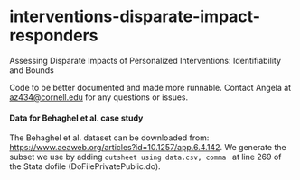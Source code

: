 # interventions-disparate-impact-responders
Assessing Disparate Impacts of Personalized Interventions: Identifiability and Bounds


Code to be better documented and made more runnable. Contact Angela at az434@cornell.edu for any questions or issues.


#### Data for Behaghel et al. case study 
The Behaghel et al. dataset can be downloaded from: https://www.aeaweb.org/articles?id=10.1257/app.6.4.142. We generate the subset we use by adding ```outsheet using data.csv, comma ``` at line 269 of the Stata dofile (DoFilePrivatePublic.do).

